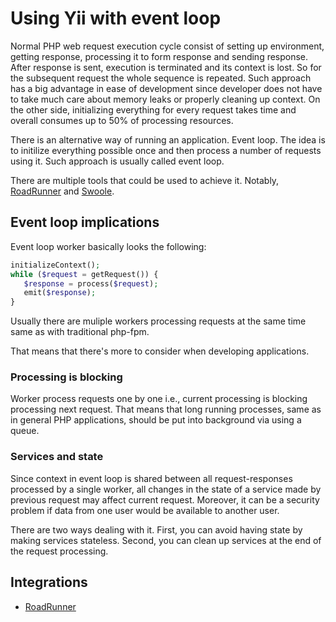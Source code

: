 # Using Yii with event loop

Normal PHP web request execution cycle consist of setting up environment, getting response, processing it to form response
and sending response. After response is sent, execution is terminated and its context is lost. So for the subsequent 
request the whole sequence is repeated. Such approach has a big advantage in ease of development since developer does not
have to take much care about memory leaks or properly cleaning up context. On the other side, initializing everything for
every request takes time and overall consumes up to 50% of processing resources.

There is an alternative way of running an application. Event loop. The idea is to initilize everything possible once
and then process a number of requests using it. Such approach is usually called event loop.

There are multiple tools that could be used to achieve it. Notably, [RoadRunner](https://roadrunner.dev/) and
[Swoole](https://www.swoole.co.uk/).

## Event loop implications

Event loop worker basically looks the following:

```php
initializeContext();
while ($request = getRequest()) {
   $response = process($request);
   emit($response);
}
```

Usually there are muliple workers processing requests at the same time same as with traditional php-fpm.

That means that there's more to consider when developing applications.

### Processing is blocking

Worker process requests one by one i.e., current processing is blocking processing next request. That means that
long running processes, same as in general PHP applications, should be put into background via using a queue.

### Services and state

Since context in event loop is shared between all request-responses processed by a single worker, all changes
in the state of a service made by previous request may affect current request. Moreover, it can be a security problem
if data from one user would be available to another user.

There are two ways dealing with it. First, you can avoid having state by making services stateless. Second, you can
clean up services at the end of the request processing.

## Integrations

- [RoadRunner](using-yii-with-roadrunner.md)

